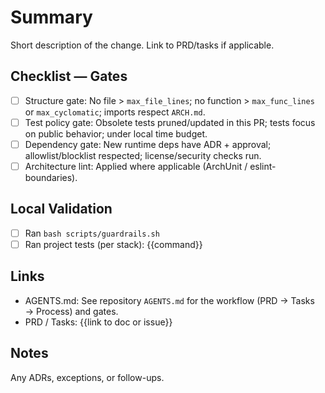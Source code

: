 # Summary

Short description of the change. Link to PRD/tasks if applicable.

## Checklist — Gates

- [ ] Structure gate: No file > `max_file_lines`; no function > `max_func_lines` or `max_cyclomatic`; imports respect `ARCH.md`.
- [ ] Test policy gate: Obsolete tests pruned/updated in this PR; tests focus on public behavior; under local time budget.
- [ ] Dependency gate: New runtime deps have ADR + approval; allowlist/blocklist respected; license/security checks run.
- [ ] Architecture lint: Applied where applicable (ArchUnit / eslint-boundaries).

## Local Validation

- [ ] Ran `bash scripts/guardrails.sh`
- [ ] Ran project tests (per stack): {{command}}

## Links

- AGENTS.md: See repository `AGENTS.md` for the workflow (PRD → Tasks → Process) and gates.
- PRD / Tasks: {{link to doc or issue}}

## Notes

Any ADRs, exceptions, or follow-ups.
